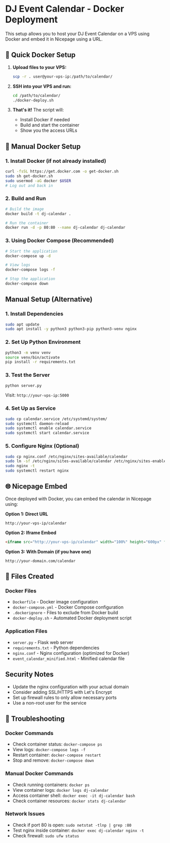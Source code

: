# DJ Event Calendar - Docker Deployment

This setup allows you to host your DJ Event Calendar on a VPS using Docker and embed it in Nicepage using a URL.

## 🐳 Quick Docker Setup

1. **Upload files to your VPS:**
   ```bash
   scp -r . user@your-vps-ip:/path/to/calendar/
   ```

2. **SSH into your VPS and run:**
   ```bash
   cd /path/to/calendar/
   ./docker-deploy.sh
   ```

3. **That's it!** The script will:
   - Install Docker if needed
   - Build and start the container
   - Show you the access URLs

## 🚀 Manual Docker Setup

### 1. Install Docker (if not already installed)
```bash
curl -fsSL https://get.docker.com -o get-docker.sh
sudo sh get-docker.sh
sudo usermod -aG docker $USER
# Log out and back in
```

### 2. Build and Run
```bash
# Build the image
docker build -t dj-calendar .

# Run the container
docker run -d -p 80:80 --name dj-calendar dj-calendar
```

### 3. Using Docker Compose (Recommended)
```bash
# Start the application
docker-compose up -d

# View logs
docker-compose logs -f

# Stop the application
docker-compose down
```

## Manual Setup (Alternative)

### 1. Install Dependencies
```bash
sudo apt update
sudo apt install -y python3 python3-pip python3-venv nginx
```

### 2. Set Up Python Environment
```bash
python3 -m venv venv
source venv/bin/activate
pip install -r requirements.txt
```

### 3. Test the Server
```bash
python server.py
```
Visit: `http://your-vps-ip:5000`

### 4. Set Up as Service
```bash
sudo cp calendar.service /etc/systemd/system/
sudo systemctl daemon-reload
sudo systemctl enable calendar.service
sudo systemctl start calendar.service
```

### 5. Configure Nginx (Optional)
```bash
sudo cp nginx.conf /etc/nginx/sites-available/calendar
sudo ln -sf /etc/nginx/sites-available/calendar /etc/nginx/sites-enabled/
sudo nginx -t
sudo systemctl restart nginx
```

## 🌐 Nicepage Embed

Once deployed with Docker, you can embed the calendar in Nicepage using:

**Option 1: Direct URL**
```
http://your-vps-ip/calendar
```

**Option 2: Iframe Embed**
```html
<iframe src="http://your-vps-ip/calendar" width="100%" height="600px" frameborder="0"></iframe>
```

**Option 3: With Domain (if you have one)**
```
http://your-domain.com/calendar
```

## 📁 Files Created

### Docker Files
- `Dockerfile` - Docker image configuration
- `docker-compose.yml` - Docker Compose configuration
- `.dockerignore` - Files to exclude from Docker build
- `docker-deploy.sh` - Automated Docker deployment script

### Application Files
- `server.py` - Flask web server
- `requirements.txt` - Python dependencies
- `nginx.conf` - Nginx configuration (optimized for Docker)
- `event_calendar_minified.html` - Minified calendar file

## Security Notes

- Update the nginx configuration with your actual domain
- Consider adding SSL/HTTPS with Let's Encrypt
- Set up firewall rules to only allow necessary ports
- Use a non-root user for the service

## 🔧 Troubleshooting

### Docker Commands
- Check container status: `docker-compose ps`
- View logs: `docker-compose logs -f`
- Restart container: `docker-compose restart`
- Stop and remove: `docker-compose down`

### Manual Docker Commands
- Check running containers: `docker ps`
- View container logs: `docker logs dj-calendar`
- Access container shell: `docker exec -it dj-calendar bash`
- Check container resources: `docker stats dj-calendar`

### Network Issues
- Check if port 80 is open: `sudo netstat -tlnp | grep :80`
- Test nginx inside container: `docker exec dj-calendar nginx -t`
- Check firewall: `sudo ufw status` 